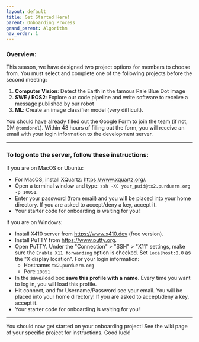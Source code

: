 ```yaml
---
layout: default
title: Get Started Here!
parent: Onboarding Process
grand_parent: Algorithm
nav_order: 1
---
```


### Overview:
This season, we have designed two project options for members to choose from. You must select and complete one of the following projects before the second meeting:
1. **Computer Vision**: Detect the Earth in the famous Pale Blue Dot image
2. **SWE / ROS2**: Explore our code pipeline and write software to receive a message published by our robot
3. **ML**: Create an image classifier model (very difficult).

You should have already filled out the Google Form to join the team (if not, DM `@tomdonel`). Within 48 hours of filling out the form, you will receive an email with your login information to the development server.

***

### **To log onto the server**, follow these instructions:
If you are on MacOS or Ubuntu:
- For MacOS, install XQuartz: https://www.xquartz.org/.
- Open a terminal window and type: `ssh -XC your_puid@tx2.purduerm.org -p 10051`. 
- Enter your password (from email) and you will be placed into your home directory. If you are asked to accept/deny a key, accept it. 
- Your starter code for onboarding is waiting for you!

If you are on Windows:
- Install X410 server from https://www.x410.dev (free version).
- Install PuTTY from https://www.putty.org.
- Open PuTTY. Under the "Connection" > "SSH" > "X11" settings, make sure the `Enable X11 forwarding` option is checked. Set `localhost:0.0` as the "X display location".
For your login information:
	- Hostname: `tx2.purduerm.org`
	- Port: `10051`
- In the save/load box **save this profile with a name**. Every time you want to log in, you will load this profile.
- Hit connect, and for Username/Password see your email. You will be placed into your home directory! If you are asked to accept/deny a key, accept it.
- Your starter code for onboarding is waiting for you!
	
***

You should now get started on your onboarding project! See the wiki page of your specific project for instructions. Good luck!


